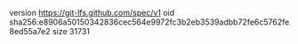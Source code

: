 version https://git-lfs.github.com/spec/v1
oid sha256:e8906a50150342836cec564e9972fc3b2eb3539adbb72fe6c5762fe8ed55a7e2
size 31731
